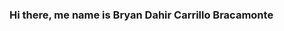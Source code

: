 ### Hi there, me name is Bryan Dahir Carrillo Bracamonte

<!--
**Linklexd/Linklexd** is a ✨ _special_ ✨ repository because its `README.md` (this file) appears on your GitHub profile.

Here are some ideas to get you started:

- Soy estudiante de secundaria
- Actualmente estoy aprendiendo programacion basica de paginas web en futureed
